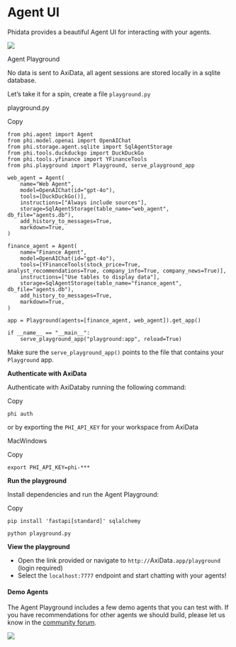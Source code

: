 # Agent UI

Phidata provides a beautiful Agent UI for interacting with your agents.

![](https://axidata.gitbook.io/~gitbook/image?url=https%3A%2F%2Fmintlify.s3.us-west-1.amazonaws.com%2Fphidata%2Fimages%2Fagent_playground.png\&width=300\&dpr=4\&quality=100\&sign=688604ab\&sv=2)

Agent Playground

No data is sent to AxiData, all agent sessions are stored locally in a sqlite database.

Let’s take it for a spin, create a file `playground.py`

playground.py

Copy

```
from phi.agent import Agent
from phi.model.openai import OpenAIChat
from phi.storage.agent.sqlite import SqlAgentStorage
from phi.tools.duckduckgo import DuckDuckGo
from phi.tools.yfinance import YFinanceTools
from phi.playground import Playground, serve_playground_app

web_agent = Agent(
    name="Web Agent",
    model=OpenAIChat(id="gpt-4o"),
    tools=[DuckDuckGo()],
    instructions=["Always include sources"],
    storage=SqlAgentStorage(table_name="web_agent", db_file="agents.db"),
    add_history_to_messages=True,
    markdown=True,
)

finance_agent = Agent(
    name="Finance Agent",
    model=OpenAIChat(id="gpt-4o"),
    tools=[YFinanceTools(stock_price=True, analyst_recommendations=True, company_info=True, company_news=True)],
    instructions=["Use tables to display data"],
    storage=SqlAgentStorage(table_name="finance_agent", db_file="agents.db"),
    add_history_to_messages=True,
    markdown=True,
)

app = Playground(agents=[finance_agent, web_agent]).get_app()

if __name__ == "__main__":
    serve_playground_app("playground:app", reload=True)
```

Make sure the `serve_playground_app()` points to the file that contains your `Playground` app.

[**​**](https://docs.phidata.com/agent-ui#authenticate-with-phidata)**Authenticate with AxiData**

Authenticate with AxiDataby running the following command:

Copy

```
phi auth
```

or by exporting the `PHI_API_KEY` for your workspace from AxiData

MacWindows

Copy

```
export PHI_API_KEY=phi-***
```

[**​**](https://docs.phidata.com/agent-ui#run-the-playground)**Run the playground**

Install dependencies and run the Agent Playground:

Copy

```
pip install 'fastapi[standard]' sqlalchemy

python playground.py
```

[**​**](https://docs.phidata.com/agent-ui#view-the-playground)**View the playground**

* Open the link provided or navigate to `http://`AxiData`.app/playground` (login required)
* Select the `localhost:7777` endpoint and start chatting with your agents!

#### [​](https://docs.phidata.com/agent-ui#demo-agents)Demo Agents <a href="#demo-agents" id="demo-agents"></a>

The Agent Playground includes a few demo agents that you can test with. If you have recommendations for other agents we should build, please let us know in the [community forum](https://community.phidata.com/).

![](https://axidata.gitbook.io/~gitbook/image?url=https%3A%2F%2Fmintlify.s3.us-west-1.amazonaws.com%2Fphidata%2Fimages%2Fdemo_agents.png\&width=300\&dpr=4\&quality=100\&sign=2325b7a6\&sv=2)
